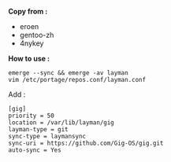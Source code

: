 **Copy from :**

* eroen
* gentoo-zh
* 4nykey

**How to use :**

```
emerge --sync && emerge -av layman
vim /etc/portage/repos.conf/layman.conf
```

Add :
```
[gig]
priority = 50
location = /var/lib/layman/gig
layman-type = git
sync-type = laymansync
sync-uri = https://github.com/Gig-OS/gig.git
auto-sync = Yes
```
